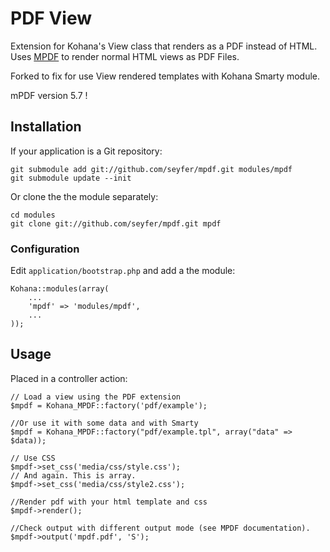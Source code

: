 # PDF View

Extension for Kohana's View class that renders as a PDF instead of HTML. Uses [MPDF](http://www.mpdf1.com/mpdf/) to render normal HTML views as PDF Files.

Forked to fix for use View rendered templates with Kohana Smarty module.

mPDF version 5.7 !

## Installation

If your application is a Git repository:

    git submodule add git://github.com/seyfer/mpdf.git modules/mpdf
    git submodule update --init

Or clone the the module separately:

    cd modules
    git clone git://github.com/seyfer/mpdf.git mpdf

### Configuration

Edit `application/bootstrap.php` and add a the module:

    Kohana::modules(array(
        ...
        'mpdf' => 'modules/mpdf',
        ...
    ));

## Usage

Placed in a controller action:

    // Load a view using the PDF extension
    $mpdf = Kohana_MPDF::factory('pdf/example');

    //Or use it with some data and with Smarty
    $mpdf = Kohana_MPDF::factory("pdf/example.tpl", array("data" => $data));

    // Use CSS
    $mpdf->set_css('media/css/style.css');
    // And again. This is array.
    $mpdf->set_css('media/css/style2.css');

    //Render pdf with your html template and css
    $mpdf->render();

    //Check output with different output mode (see MPDF documentation).
    $mpdf->output('mpdf.pdf', 'S');
